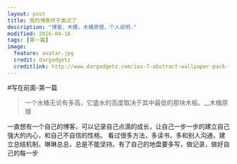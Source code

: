 ```yaml
---
layout: post
title: 我的博客终于面试了
description: "博客，木桶，木桶原理，个人说明."
modified: 2016-04-18
tags: [第一篇]
image:
  feature: avatar.jpg
  credit: dargadgetz
  creditlink: http://www.dargadgetz.com/ios-7-abstract-wallpaper-pack-for-iphone-5-and-ipod-touch-retina/
---
```


#写在前面-第一篇

>一个水桶无论有多高，它盛水的高度取决于其中最低的那块木板。__木桶原理

一直想有一个自己的博客，可以记录自己点滴的成长，让自己一步一步的建立自己强大的内心，和自己不自信的性格。
看过很多方法，多读书，多和别人沟通，建立总结机制，琳琳总总，总是不能坚持。有了自己的地盘要多写，做记录，做好自己的每一步
